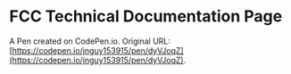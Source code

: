 # FCC Technical Documentation Page

A Pen created on CodePen.io. Original URL: [https://codepen.io/jnguy153915/pen/dyVJoqZ](https://codepen.io/jnguy153915/pen/dyVJoqZ).


